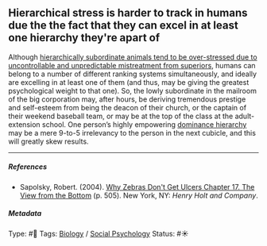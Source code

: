 ## Hierarchical stress is harder to track in humans due the the fact that they can excel in at least one hierarchy they're apart of

Although [hierarchically subordinate animals tend to be over-stressed due to uncontrollable and unpredictable mistreatment from superiors](Hierarchically%20subordinate%20animals%20tend%20to%20be%20over-stressed%20due%20to%20uncontrollable%20and%20unpredictable%20mistreatment%20from%20superiors.md), humans can belong to a number of different ranking systems simultaneously, and ideally are excelling in at least one of them (and thus, may be giving the greatest psychological weight to that one). So, the lowly subordinate in the mailroom of the big corporation may, after hours, be deriving tremendous prestige and self-esteem from being the deacon of their church, or the captain of their weekend baseball team, or may be at the top of the class at the adult-extension school. One person’s highly empowering [dominance hierarchy]() may be a mere 9-to-5 irrelevancy to the person in the next cubicle, and this will greatly skew results.

---

##### References

* Sapolsky, Robert. (2004). [Why Zebras Don't Get Ulcers Chapter 17. The View from the Bottom](Why%20Zebras%20Don't%20Get%20Ulcers%20Chapter%2017.%20The%20View%20from%20the%20Bottom.md) (p. 505). New York, NY: *Henry Holt and Company*.

##### Metadata

Type: #🔴 
Tags: [Biology]() / [Social Psychology](Social%20Psychology.md)
Status: #☀️ 
